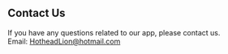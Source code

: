 ## Contact Us<br>
If you have any questions related to our app, please contact us.<br>
Email: HotheadLion@hotmail.com
